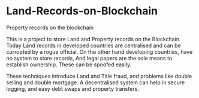 # Land-Records-on-Blockchain
Property records on the blockchain 

This is a project to store Land and Property records on the Blockchain.
Today Land records in developed countries are centralised and can be curropted by a rogue official.
On the other hand developing countries, have no system to store records, And legal papers are the sole means to establish ownership.
These can be spoofed easily.

These techniques introduce Land and Title fraud, and problems like double selling and double mortgage.
A decentralised system can help in secure logging, and easy debt swaps and property transfers.

